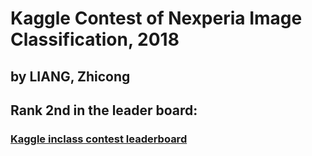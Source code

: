 # Kaggle Contest of Nexperia Image Classification, 2018
## by LIANG, Zhicong

## Rank 2nd in the leader board:
### [Kaggle inclass contest leaderboard](https://www.kaggle.com/c/semi-conductor-image-classification-1/leaderboard)
